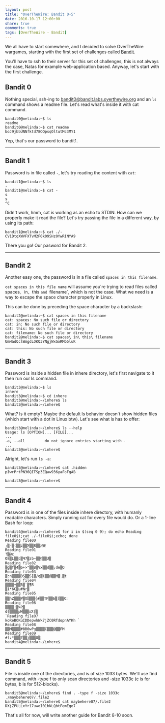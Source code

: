 ```yaml
---
layout: post
title: "OverTheWire: Bandit 0-5"
date: 2016-10-17 12:00:00
share: true
comments: true
tags: [OverTheWire - Bandit]
---
```


We all have to start somewhere, and I decided to solve OverTheWire wargames, starting with the first set of challenges called [Bandit](http://overthewire.org/wargames/bandit/).

You'll have to ssh to their server for this set of challenges, this is not always the case, Natas for example web-application based. Anyway, let's start with the first challenge.

## Bandit 0

Nothing special, ssh-ing to bandit0@bandit.labs.overthewire.org and an `ls` command shows a readme file. Let's read what's inside it with cat command.

```console
bandit0@melinda:~$ ls
readme
bandit0@melinda:~$ cat readme
boJ9jbbUNNfktd78OOpsqOltutMc3MY1
```
Yep, that's our password to bandit1.

___________________________________________

## Bandit 1

Password is in file called `-`, let's try reading the content with `cat`:

```console
bandit1@melinda:~$ ls
-
bandit1@melinda:~$ cat -
s
s
^C
```

Didn't work, hmm, cat is working as an echo to STDIN. How can we properly make it read the file?  Let's try passing the file in a different way, by using its path:

```console
bandit1@melinda:~$ cat ./-
CV1DtqXWVFXTvM2F0k09SHz0YwRINYA9
```

There you go! Our pasword for Bandit 2.

___________________________________________

## Bandit 2

Another easy one, the password is in a file called `spaces in this filename`.


`cat spaces in this file name` will assume you're trying to read files called spaces`, `in`, `this `and `filename`, which is not the case. What we need is a way to escape the space character properly in Linux.

This can be done by preceding the space character by a backslash:

```console
bandit2@melinda:~$ cat spaces in this filename
cat: spaces: No such file or directory
cat: in: No such file or directory
cat: this: No such file or directory
cat: filename: No such file or directory
bandit2@melinda:~$ cat spaces\ in\ this\ filename
UmHadQclWmgdLOKQ3YNgjWxGoRMb5luK
```

___________________________________________

## Bandit 3

Password is inside a hidden file in inhere directory, let's first navigate to it then run our ls command.

```console
bandit3@melinda:~$ ls
inhere
bandit3@melinda:~$ cd inhere
bandit3@melinda:~/inhere$ ls
bandit3@melinda:~/inhere$
```

What? Is it empty? Maybe the default ls behavior doesn't show hidden files (which start with a dot in Linux btw). Let's see what ls has to offer:

```console
bandit3@melinda:~/inhere$ ls --help
Usage: ls [OPTION]... [FILE]...
...
-a, --all         do not ignore entries starting with .
...
bandit3@melinda:~/inhere$
```

Alright, let's run `ls -a`:

```console
bandit3@melinda:~/inhere$ cat .hidden
pIwrPrtPN36QITSp3EQaw936yaFoFgAB

bandit3@melinda:~/inhere$
```

___________________________________________

## Bandit 4

Password is in one of the files inside inhere directory, with humanly readable characters. Simply running cat for every file would do. Or a 1-line Bash for loop:

```console
bandit4@melinda:~/inhere$ for i in $(seq 0 9); do echo Reading file0$i;cat ./-file0$i;echo; done
Reading file00
;▒-▒(▒▒z▒▒У▒▒ޘ▒▒8鑾
Reading file01
?▒@c
O8▒L▒▒c▒Ч7▒zb~▒▒ף▒▒U▒
Reading file02
▒g▒f▒4▒6+>"▒▒B▒Vx▒▒d▒▒;de▒O
Reading file03
▒:n▒▒▒▒8S▒▒Ѕ[▒/q▒(▒▒@▒▒M▒.▒t
Reading file04
▒▒▒▒+▒▒5▒`▒¶R
▒1*6C▒u#Nr▒
Reading file05
▒▒hZ▒▒▒P▒邚▒▒▒{#▒▒TP▒▒6▒]▒▒X:
Reading file06
▒▒▒▒!▒>P▒
d{▒▒▒▒ҏH▒▒▒xX|▒
`Reading file07
koReBOKuIDDepwhWk7jZC0RTdopnAYKh `
Reading file08
▒▒M▒▒▒▒#8B0wPg▒▒▒▒C▒▒▒@▒▒FM
Reading file09
#[:*▒▒▒?▒▒j▒▒▒U▒
bandit4@melinda:~/inhere$
```

___________________________________________

## Bandit 5

File is inside one of the directories, and is of size 1033 bytes. We'll use find command, with -type f to only scan directories and -size 1033c (c is for bytes, b is for 512-blocks).

```console
bandit5@melinda:~/inhere$ find . -type f -size 1033c
./maybehere07/.file2
bandit5@melinda:~/inhere$ cat maybehere07/.file2
DXjZPULLxYr17uwoI01bNLQbtFemEgo7
```

That's all for now, will write another guide for Bandit 6-10 soon.
